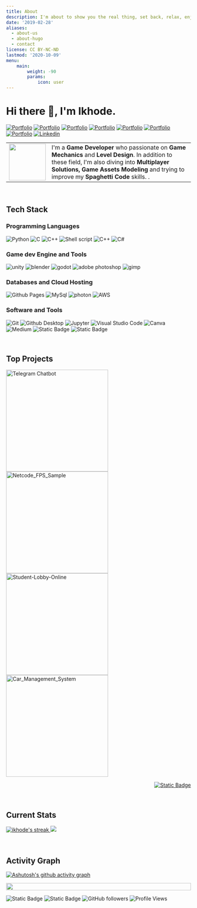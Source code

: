 ```yaml
---
title: About
description: I'm about to show you the real thing, set back, relax, enjoy the show! 👌
date: '2019-02-28'
aliases:
  - about-us
  - about-hugo
  - contact
license: CC BY-NC-ND
lastmod: '2020-10-09'
menu:
    main: 
        weight: -90
        params:
            icon: user
---
```

<h1>Hi there 👋, I'm Ikhode.</h1>

<!-- Header Links -->
[![Portfolio](https://img.shields.io/badge/-artstation-blue?style=flat&logo=artstation&logoColor=white)](https://www.artstation.com/ikhode)
[![Portfolio](https://img.shields.io/badge/-gumroad-red?style=flat&logo=gumroad&logoColor=white)](https://ikhode.gumroad.com/)
[![Portfolio](https://img.shields.io/badge/-twitch-violet?style=flat&logo=twitch&logoColor=white)](https://www.twitch.tv/ikhode_kh)
[![Portfolio](https://img.shields.io/badge/-instagram-hotpink?style=flat&logo=instagram&logoColor=white)](https://www.instagram.com/ikhode.kh/)
[![Portfolio](https://img.shields.io/badge/-tiktok-graypink?style=flat&logo=tiktok&logoColor=white)](https://www.tiktok.com/@ikhode-kh)
[![Portfolio](https://img.shields.io/badge/-facebook-blue?style=flat&logo=facebook&logoColor=white)](https://web.facebook.com/IkhodeGame/)
[![Portfolio](https://img.shields.io/badge/-youtube-red?style=flat&logo=youtube&logoColor=white)](https://www.youtube.com/@ikhode-kh)
[![Linkedin](https://img.shields.io/badge/-LinkedIn-blue?style=flat&logo=Linkedin&logoColor=white)](https://www.linkedin.com/in/soy-tet-45a215280)

<!-- Short Bio -->
<!-- </samp> for  -->

<table>
  <tr>
    <td>
      <a href="https://melon-pvp.en.uptodown.com/android">
        <img width="100" src="https://blog.ikhode.site/img/ikhode_avatar_hu82e4cb8c4c2ff9076e31cfb02b2ebf47_39478_300x0_resize_box_3.png">
      </a>
    </td>
    <td>
      I'm a <b>Game Developer</b> who passionate on <b>Game Mechanics</b> and <b>Level Design</b>. In addition to these field, I'm also diving into <b>Multiplayer Solutions, Game Assets Modeling</b> and trying to improve my <b>Spaghetti Code</b> skills. .
    </td>
  </tr>
</table>

<!-- Tech Stack -->
</br>
<h2>Tech Stack</h2>
<!-- <img align="right" width="40%" src="https://media.giphy.com/media/ao9DUiTKH60XS/giphy.gif"/> -->
<h3>Programming Languages</h3>
<p>
  <img alt="Python" src="https://img.shields.io/badge/Python-05122A?style=flat&logo=python">
  <img alt="C" src="https://img.shields.io/badge/C-05122A?logo=c&style=flat">
  <img alt="C++" src="https://img.shields.io/badge/C%2B%2B-05122A?logo=cplusplus&style=flat">
  <img src="https://img.shields.io/badge/Shell%20Script-05122A?style=flat&logo=gnu-bash&logoColor=white" alt="Shell script">
  <img alt="C++" src="https://img.shields.io/badge/C%2B%2B-05122A?logo=cplusplus&style=flat">
  <img alt="C#" src="https://img.shields.io/badge/CSharp-05122A?logo=csharp&style=flat">
</p>

<h3>Game dev Engine and Tools</h3>
<p>
    <img alt="unity" src="https://img.shields.io/badge/Unity-05122A?style=flat&logo=unity">
    <img alt="blender" src="https://img.shields.io/badge/Blender-05122A?style=flat&logo=blender">
    <img alt="godot" src="https://img.shields.io/badge/Godot-05122A?style=flat&logo=godotengine">
    <img alt="adobe photoshop" src="https://img.shields.io/badge/Adobe Photoshop-05122A?style=flat&logo=adobephotoshop">
    <img alt="gimp" src="https://img.shields.io/badge/GIMP-05122A?style=flat&logo=gimp">
</p>

<h3>Databases and Cloud Hosting</h3>
<p>
  <img alt="Github Pages" src="https://img.shields.io/badge/Github%20Pages-05122A?style=flat&logo=Github">
  <img alt="MySql" src="https://img.shields.io/badge/MySql-05122A?style=flat&logo=MySql">
  <img alt="photon" src="https://img.shields.io/badge/Photon-05122A?style=flat&logo=photon">
  <img src="https://img.shields.io/badge/AWS%20EC2-05122A?style=flat&logo=amazonec2&logoColor=#FF9900" alt="AWS">
</p>

<h3>Software and Tools</h3>
<p>
  <img alt="Git" src="https://img.shields.io/badge/Git-05122A?style=flat&logo=Git">
  <img alt="Github Desktop" src="https://img.shields.io/badge/Github%20Desktop-05122A?style=flat&logo=Github">
  <img alt="Jupyter" src="https://img.shields.io/badge/Jupyter-05122A?style=flat&logo=Jupyter">
  <img alt="Visual Studio Code" src="https://img.shields.io/badge/Visual%20Studio%20Code-05122A?style=flat&logo=Visual%20Studio%20Code">
  <img alt="Canva" src="https://img.shields.io/badge/Canva-05122A?style=flat&logo=Canva">
  <img alt="Medium" src="https://img.shields.io/badge/Medium-05122A?style=flat&logo=Medium">
  <img alt="Static Badge" src="https://img.shields.io/badge/Notion-05122A?style=flat&logo=Notion">
  <img alt="Static Badge" src="https://img.shields.io/badge/StackOverflow-05122A?style=flat&logo=StackOverflow">
</p>


<!-- Top Projects List -->
</br>
<h2>Top Projects</h2>
<p>
  <a href="https://github.com/MyKhode/Telegram-Chatbot"><img width="278" src="https://denvercoder1-github-readme-stats.vercel.app/api/pin/?username=MyKhode&repo=Telegram-Chatbot&theme=dark&bg_color=0D1017&title_color=E8EDF3&hide_border=false&icon_color=E8EDF3&show_icons=false&border_radius=0" alt="Telegram Chatbot"></a>
 <a href="https://github.com/MyKhode/Netcode_FPS_Sample"><img width="278" src="https://denvercoder1-github-readme-stats.vercel.app/api/pin/?username=MyKhode&repo=Netcode_FPS_Sample&theme=dark&bg_color=0D1017&title_color=E8EDF3&hide_border=false&icon_color=E8EDF3&show_icons=false&border_radius=0" alt="Netcode_FPS_Sample"></a>
  <a href="https://github.com/MyKhode/Student-Lobby-Online"><img width="278" src="https://denvercoder1-github-readme-stats.vercel.app/api/pin/?username=MyKhode&repo=Student-Lobby-Online&theme=dark&bg_color=0D1017&title_color=E8EDF3&hide_border=false&icon_color=E8EDF3&show_icons=false&border_radius=0" alt="Student-Lobby-Online"></a>
  <a href="https://github.com/MyKhode/Car_Management_System"><img width="278" src="https://denvercoder1-github-readme-stats.vercel.app/api/pin/?username=MyKhode&repo=Car_Management_System&theme=dark&bg_color=0D1017&title_color=E8EDF3&hide_border=false&icon_color=E8EDF3&show_icons=false&border_radius=0" alt="Car_Management_System"></a>
  </br>

  
  </p>
  <p align="right">
    <a href="https://github.com/MyKhode?tab=repositories"><img alt="Static Badge" src="https://img.shields.io/badge/All%20Projects-05122A?style=flat-square"></a>
  </p>


<!-- Current Stats card -->
</br>
<h2>Current Stats</h2>

<div>

<a href="https://github.com/MyKhode">
      <img alt="ikhode's streak" src="https://github-readme-streak-stats-9m8ugfa77-denvercoder1.vercel.app/?user=MyKhode&theme=monokai-metallian&border_radius=0&card_width=417&card_height=194&background=0D1017&fire=E8EDF3&currStreakNum=E8EDF3&sideNums=E8EDF3&currStreakLabel=E8EDF3&sideLabels=E8EDF3F0&dates=E8EDF3D5&ring=E8EDF3F0&card_width=400&card_height=195"/>
    </a>
  <a href="https://github.com/MyKhode">
<img src="https://github-readme-stats.vercel.app/api?username=MyKhode&show_icons=true&bg_color=0D1017&border_radius=0&text_color=E8EDF3D5&title_color=E8EDF3&icon_color=E8EDF3&hide_border=false&card_width=414&card_height=195"/>
    </a>
</div>



<!-- Activity Graph card -->
</br>
</br>
<h2>Activity Graph</h2>

[![Ashutosh's github activity graph](https://github-readme-activity-graph.vercel.app/graph?username=MyKhode&bg_color=000000&color=ffffff&line=ffffff&point=93f915&area=true&hide_border=true)](https://github.com/ashutosh00710/github-readme-activity-graph)

<img src="https://i.imgur.com/dBaSKWF.gif" height="20" width="100%">

![Static Badge](https://img.shields.io/badge/Thanks%20for%20visiting!-05122A)
![Static Badge](https://img.shields.io/badge/Show%20some%20%E2%9D%A4%EF%B8%8F%20by%20%E2%AD%90%20repositories%20you%20find%20helpful!%20-05122A)
![GitHub followers](https://img.shields.io/github/followers/MyKhode?style=flat&logo=github&color=05122A&labelColor=05122A)
![Profile Views](https://komarev.com/ghpvc/?username=MyKhode&style=flat&labelolor=05122A&color=05122A)





<!--
Animated Line:
<img src="https://i.imgur.com/dBaSKWF.gif" height="20" width="100%">

Activity Graph:
![Aman's Graph](https://github-readme-activity-graph.vercel.app/graph?username=amangupta143&custom_title=Aman's%20GitHub%20Activity%20Graph&bg_color=0d1017&color=e8edf3&line=e8edf3&point=e8edf3&area_color=FFFFFF&title_color=FFFFFF&area=true)
-->
